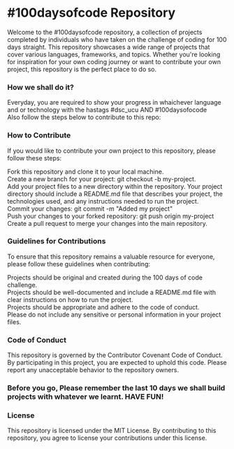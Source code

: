 # #100daysofcode Repository
Welcome to the #100daysofcode repository, a collection of projects completed by individuals who have taken on the challenge of coding for 100 days straight. This repository showcases a wide range of projects that cover various languages, frameworks, and topics. Whether you're looking for inspiration for your own coding journey or want to contribute your own project, this repository is the perfect place to do so.

### How we shall do it?
Everyday, you are required to show your progress in whaichever language and or technology with the hastags #dsc_ucu AND #100daysofocode  
Also follow the steps below to contribute to this repo:

### How to Contribute
If you would like to contribute your own project to this repository, please follow these steps:  

Fork this repository and clone it to your local machine.  
Create a new branch for your project: git checkout -b my-project.  
Add your project files to a new directory within the repository. Your project directory should include a README.md file that describes your project, the technologies used, and any instructions needed to run the project.  
Commit your changes: git commit -m "Added my project"  
Push your changes to your forked repository: git push origin my-project  
Create a pull request to merge your changes into the main repository.  

### Guidelines for Contributions  
To ensure that this repository remains a valuable resource for everyone, please follow these guidelines when contributing:  

Projects should be original and created during the 100 days of code challenge.  
Projects should be well-documented and include a README.md file with clear instructions on how to run the project.  
Projects should be appropriate and adhere to the code of conduct.  
Please do not include any sensitive or personal information in your project files.  

### Code of Conduct  
This repository is governed by the Contributor Covenant Code of Conduct. By participating in this project, you are expected to uphold this code. Please report any unacceptable behavior to the repository owners.  

### Before you go, Please remember the last 10 days we shall build projects with whatever we learnt. HAVE FUN!

### License
This repository is licensed under the MIT License. By contributing to this repository, you agree to license your contributions under this license.

